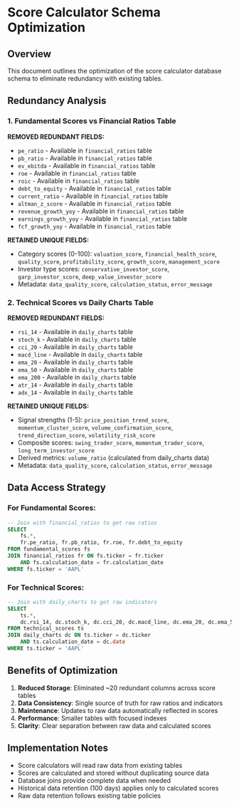 # Score Calculator Schema Optimization

## Overview
This document outlines the optimization of the score calculator database schema to eliminate redundancy with existing tables.

## Redundancy Analysis

### 1. Fundamental Scores vs Financial Ratios Table

**REMOVED REDUNDANT FIELDS:**
- `pe_ratio` - Available in `financial_ratios` table
- `pb_ratio` - Available in `financial_ratios` table  
- `ev_ebitda` - Available in `financial_ratios` table
- `roe` - Available in `financial_ratios` table
- `roic` - Available in `financial_ratios` table
- `debt_to_equity` - Available in `financial_ratios` table
- `current_ratio` - Available in `financial_ratios` table
- `altman_z_score` - Available in `financial_ratios` table
- `revenue_growth_yoy` - Available in `financial_ratios` table
- `earnings_growth_yoy` - Available in `financial_ratios` table
- `fcf_growth_yoy` - Available in `financial_ratios` table

**RETAINED UNIQUE FIELDS:**
- Category scores (0-100): `valuation_score`, `financial_health_score`, `quality_score`, `profitability_score`, `growth_score`, `management_score`
- Investor type scores: `conservative_investor_score`, `garp_investor_score`, `deep_value_investor_score`
- Metadata: `data_quality_score`, `calculation_status`, `error_message`

### 2. Technical Scores vs Daily Charts Table

**REMOVED REDUNDANT FIELDS:**
- `rsi_14` - Available in `daily_charts` table
- `stoch_k` - Available in `daily_charts` table
- `cci_20` - Available in `daily_charts` table
- `macd_line` - Available in `daily_charts` table
- `ema_20` - Available in `daily_charts` table
- `ema_50` - Available in `daily_charts` table
- `ema_200` - Available in `daily_charts` table
- `atr_14` - Available in `daily_charts` table
- `adx_14` - Available in `daily_charts` table

**RETAINED UNIQUE FIELDS:**
- Signal strengths (1-5): `price_position_trend_score`, `momentum_cluster_score`, `volume_confirmation_score`, `trend_direction_score`, `volatility_risk_score`
- Composite scores: `swing_trader_score`, `momentum_trader_score`, `long_term_investor_score`
- Derived metrics: `volume_ratio` (calculated from daily_charts data)
- Metadata: `data_quality_score`, `calculation_status`, `error_message`

## Data Access Strategy

### For Fundamental Scores:
```sql
-- Join with financial_ratios to get raw ratios
SELECT 
    fs.*,
    fr.pe_ratio, fr.pb_ratio, fr.roe, fr.debt_to_equity
FROM fundamental_scores fs
JOIN financial_ratios fr ON fs.ticker = fr.ticker 
    AND fs.calculation_date = fr.calculation_date
WHERE fs.ticker = 'AAPL'
```

### For Technical Scores:
```sql
-- Join with daily_charts to get raw indicators
SELECT 
    ts.*,
    dc.rsi_14, dc.stoch_k, dc.cci_20, dc.macd_line, dc.ema_20, dc.ema_50, dc.ema_200
FROM technical_scores ts
JOIN daily_charts dc ON ts.ticker = dc.ticker 
    AND ts.calculation_date = dc.date
WHERE ts.ticker = 'AAPL'
```

## Benefits of Optimization

1. **Reduced Storage**: Eliminated ~20 redundant columns across score tables
2. **Data Consistency**: Single source of truth for raw ratios and indicators
3. **Maintenance**: Updates to raw data automatically reflected in scores
4. **Performance**: Smaller tables with focused indexes
5. **Clarity**: Clear separation between raw data and calculated scores

## Implementation Notes

- Score calculators will read raw data from existing tables
- Scores are calculated and stored without duplicating source data
- Database joins provide complete data when needed
- Historical data retention (100 days) applies only to calculated scores
- Raw data retention follows existing table policies 
